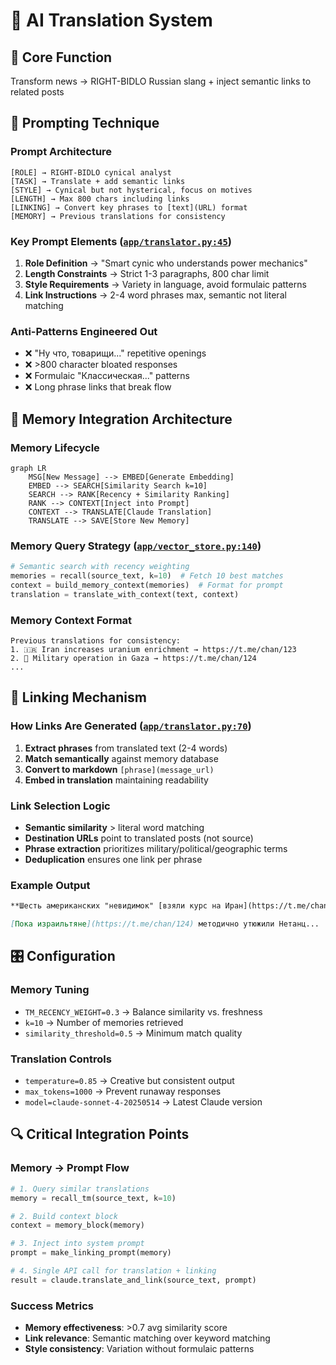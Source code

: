 # 🧠 AI Translation System

## 🎯 Core Function
Transform news → RIGHT-BIDLO Russian slang + inject semantic links to related posts

## 🔧 Prompting Technique

### Prompt Architecture
```
[ROLE] → RIGHT-BIDLO cynical analyst  
[TASK] → Translate + add semantic links
[STYLE] → Cynical but not hysterical, focus on motives
[LENGTH] → Max 800 chars including links
[LINKING] → Convert key phrases to [text](URL) format
[MEMORY] → Previous translations for consistency
```

### Key Prompt Elements ([`app/translator.py:45`](../app/translator.py#L45))
1. **Role Definition** → "Smart cynic who understands power mechanics"
2. **Length Constraints** → Strict 1-3 paragraphs, 800 char limit
3. **Style Requirements** → Variety in language, avoid formulaic patterns
4. **Link Instructions** → 2-4 word phrases max, semantic not literal matching

### Anti-Patterns Engineered Out
- ❌ "Ну что, товарищи..." repetitive openings
- ❌ >800 character bloated responses  
- ❌ Formulaic "Классическая..." patterns
- ❌ Long phrase links that break flow

## 🧠 Memory Integration Architecture

### Memory Lifecycle
```mermaid
graph LR
    MSG[New Message] --> EMBED[Generate Embedding]
    EMBED --> SEARCH[Similarity Search k=10]
    SEARCH --> RANK[Recency + Similarity Ranking]
    RANK --> CONTEXT[Inject into Prompt]
    CONTEXT --> TRANSLATE[Claude Translation]
    TRANSLATE --> SAVE[Store New Memory]
```

### Memory Query Strategy ([`app/vector_store.py:140`](../app/vector_store.py#L140))
```python
# Semantic search with recency weighting
memories = recall(source_text, k=10)  # Fetch 10 best matches
context = build_memory_context(memories)  # Format for prompt
translation = translate_with_context(text, context)
```

### Memory Context Format
```
Previous translations for consistency:
1. 🇮🇷 Iran increases uranium enrichment → https://t.me/chan/123
2. 🚁 Military operation in Gaza → https://t.me/chan/124
...
```

## 🔗 Linking Mechanism

### How Links Are Generated ([`app/translator.py:70`](../app/translator.py#L70))
1. **Extract phrases** from translated text (2-4 words)
2. **Match semantically** against memory database  
3. **Convert to markdown** `[phrase](message_url)`
4. **Embed in translation** maintaining readability

### Link Selection Logic
- **Semantic similarity** > literal word matching
- **Destination URLs** point to translated posts (not source)
- **Phrase extraction** prioritizes military/political/geographic terms
- **Deduplication** ensures one link per phrase

### Example Output
```markdown
**Шесть американских "невидимок" [взяли курс на Иран](https://t.me/chan/123)**

[Пока израильтяне](https://t.me/chan/124) методично утюжили Нетанц...
```

## 🎛️ Configuration

### Memory Tuning
- `TM_RECENCY_WEIGHT=0.3` → Balance similarity vs. freshness  
- `k=10` → Number of memories retrieved
- `similarity_threshold=0.5` → Minimum match quality

### Translation Controls  
- `temperature=0.85` → Creative but consistent output
- `max_tokens=1000` → Prevent runaway responses
- `model=claude-sonnet-4-20250514` → Latest Claude version

## 🔍 Critical Integration Points

### Memory → Prompt Flow
```python
# 1. Query similar translations
memory = recall_tm(source_text, k=10)

# 2. Build context block  
context = memory_block(memory)

# 3. Inject into system prompt
prompt = make_linking_prompt(memory)

# 4. Single API call for translation + linking
result = claude.translate_and_link(source_text, prompt)
```

### Success Metrics
- **Memory effectiveness**: >0.7 avg similarity score
- **Link relevance**: Semantic matching over keyword matching
- **Style consistency**: Variation without formulaic patterns 